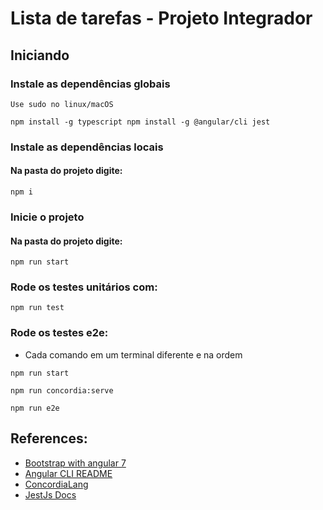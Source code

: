 # Lista de tarefas - Projeto Integrador

## Iniciando

### Instale as dependências globais
`Use sudo no linux/macOS`

```
npm install -g typescript npm install -g @angular/cli jest
```

### Instale as dependências locais

#### Na pasta do projeto digite:

```
npm i
```

### Inicie o projeto


#### Na pasta do projeto digite:

```
npm run start
```

### Rode os testes unitários com:

```
npm run test
```

### Rode os testes e2e:

- Cada comando em um terminal diferente e na ordem

```
npm run start
```

```
npm run concordia:serve
```

```
npm run e2e
```



<!-- #### This project was generated with [Angular CLI](https://github.com/angular/angular-cli) version 7.3.6.


### Code scaffolding

Run `ng generate component component-name` to generate a new component. You can also use `ng generate directive|pipe|service|class|guard|interface|enum|module`.

### Build

Run `ng build` to build the project. The build artifacts will be stored in the `dist/` directory. Use the `--prod` flag for a production build.


### Further help

To get more help on the Angular CLI use `ng help` or go check out the [Angular CLI README](https://github.com/angular/angular-cli/blob/master/README.md). -->


## References: 

- [Bootstrap with angular 7](https://codeburst.io/getting-started-with-angular-7-and-bootstrap-4-styling-6011b206080)
- [Angular CLI README](https://github.com/angular/angular-cli/blob/master/README.md)
- [ConcordiaLang](https://github.com/thiagodp/concordialang/)
- [JestJs Docs](https://jestjs.io/docs/en/getting-started)

